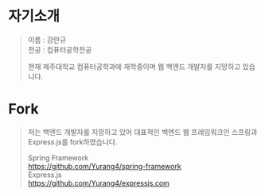 # 자기소개
> 이름 : 강란규  
> 전공 : 컴퓨터공학전공  
>   
> 현재 제주대학교 컴퓨터공학과에 재학중이며 웹 백엔드 개발자를 지망하고 있습니다.  
  
# Fork
>   
> 저는 백엔드 개발자를 지망하고 있어 대표적인 백엔드 웹 프레임워크인 스프링과 Express.js를 fork하였습니다.  
>   
> Spring Framework  
> https://github.com/Yurang4/spring-framework  
> Express.js  
> https://github.com/Yurang4/expressjs.com
